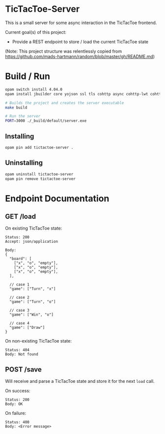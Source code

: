 # TicTacToe-Server

This is a small server for some async interaction in the TicTacToe frontend.

Current goal(s) of this project:

* Provide a REST endpoint to store / load the current TicTacToe state

(Note: This project structure was relentlessly copied from https://github.com/mads-hartmann/random/blob/master/gh/README.md)


# Build / Run

```sh
opam switch install 4.04.0
opam install jbuilder core yojson ssl tls cohttp async cohttp-lwt cohttp-lwt-unix lwt_ssl opium

# Builds the project and creates the server executable
make build

# Run the server
PORT=3000 ./_build/default/server.exe
```
## Installing

```sh
opam pin add tictactoe-server .
```

## Uninstalling

```sh
opam uninstall tictactoe-server
opam pin remove tictactoe-server
```

# Endpoint Documentation

## GET /load

On existing TicTacToe state:

```
Status: 200
Accept: json/application

Body:
{
  "board": [
    ["x", "o", "empty"],
    ["x", "o", "empty"],
    ["x", "o", "empty"],
  ],

  // case 1
  "game": ["Turn", "x"]

  // case 2
  "game": ["Turn", "o"]

  // case 3
  "game": ["Win", "o"]

  // case 4
  "game": ["Draw"]
}
```

On non-existing TicTacToe state:

```
Status: 404
Body: Not found
```

## POST /save

Will receive and parse a TicTacToe state and store it for the next `load` call.

On success:

```
Status: 200
Body: OK
```

On failure:

```
Status: 400
Body: <Error message>
```
